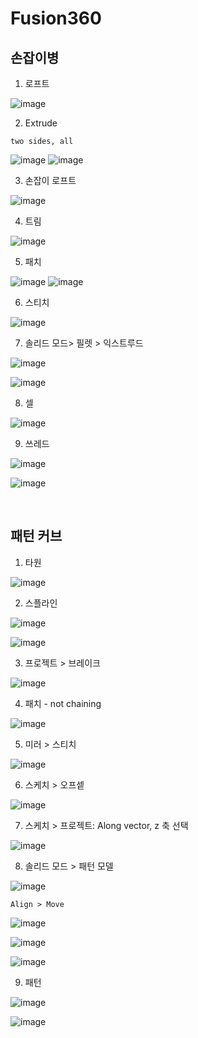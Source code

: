 Fusion360
============

손잡이병
----------

1. 로프트

![image](https://user-images.githubusercontent.com/30430227/142086259-ec160c5a-6730-41d0-b783-fea6e9b18451.png)

2. Extrude 

`two sides, all`

![image](https://user-images.githubusercontent.com/30430227/142086303-77fe78d8-99c8-4c94-a003-177809eefc53.png)
![image](https://user-images.githubusercontent.com/30430227/142086322-155db9c0-72bd-4ac7-8101-27d8c3f471c2.png)

3. 손잡이 로프트

![image](https://user-images.githubusercontent.com/30430227/142086421-4f15451b-393d-44b4-b056-31c2b38c5e63.png)

4. 트림

![image](https://user-images.githubusercontent.com/30430227/142086481-78ca446a-4d2a-42d0-b52b-57ad61cbb26e.png)

5. 패치

![image](https://user-images.githubusercontent.com/30430227/142086590-fa119adf-69ad-4890-9172-c0ecfcb4133c.png)
![image](https://user-images.githubusercontent.com/30430227/142086619-df888a6e-0427-406c-bfe9-3d5a035c6fb6.png)

6. 스티치

![image](https://user-images.githubusercontent.com/30430227/142086701-b8df880b-9e05-4b91-aacf-126a6843fa1f.png)

7. 솔리드 모드> 필렛 > 익스트루드

![image](https://user-images.githubusercontent.com/30430227/142086978-5bc42768-6029-40dc-a5db-0255b385f8bd.png)

![image](https://user-images.githubusercontent.com/30430227/142086830-30fd7097-f43d-48f5-bb73-7da31d1ab39b.png)

8. 셀

![image](https://user-images.githubusercontent.com/30430227/142087034-71548a91-a3c7-43f6-9447-053efb70c780.png)

9. 쓰레드

![image](https://user-images.githubusercontent.com/30430227/142087099-ca1572e0-01b1-4ec5-b702-22970b52dc42.png)

![image](https://user-images.githubusercontent.com/30430227/142087126-6cf4b402-bed9-47cd-b86f-2dab8cdd5131.png)

<br>

패턴 커브
-------------

1. 타원

![image](https://user-images.githubusercontent.com/30430227/142087419-7772d694-6fdb-4353-be7a-f21147b6b5c8.png)

2. 스플라인

![image](https://user-images.githubusercontent.com/30430227/142087612-42588799-c4c7-410b-b8b1-fa035137b6ee.png)

![image](https://user-images.githubusercontent.com/30430227/142087641-b0729edd-0012-424c-8d58-385eeeb6a304.png)

3. 프로젝트 > 브레이크

![image](https://user-images.githubusercontent.com/30430227/142088019-665777ef-1fe4-47dc-89e0-f608bfd1753e.png)

4. 패치 - not chaining

![image](https://user-images.githubusercontent.com/30430227/142091015-b9cbde8e-e52f-490b-bd60-cda39dece033.png)

5. 미러 > 스티치

![image](https://user-images.githubusercontent.com/30430227/142088888-cc8aa0a8-2340-4397-91d2-9e796bd3b683.png)

6. 스케치 > 오프셑

![image](https://user-images.githubusercontent.com/30430227/142089070-ef25a795-8b17-4fa8-8f92-8ddd5e38a256.png)

7. 스케치 > 프로젝트: Along vector, z 축 선택

![image](https://user-images.githubusercontent.com/30430227/142089269-146c19a8-0fc3-4eae-b509-54f763ab4b75.png)

8. 솔리드 모드 > 패턴 모델

![image](https://user-images.githubusercontent.com/30430227/142089338-890c43c4-c498-47b1-9e37-56af012926bd.png)

`Align > Move`

![image](https://user-images.githubusercontent.com/30430227/142089535-cd9dd7d5-904b-4b52-804b-598d473b17ba.png)

![image](https://user-images.githubusercontent.com/30430227/142089631-f6b3b054-3c67-4d2a-bd88-3c58f013afe9.png)

![image](https://user-images.githubusercontent.com/30430227/142089717-93e5223b-31fa-4a3a-a966-41bba0b85e85.png)

9. 패턴

![image](https://user-images.githubusercontent.com/30430227/142089366-71778973-cdd3-46c2-a7d2-e9a52270aab4.png)

![image](https://user-images.githubusercontent.com/30430227/142092121-a9519e59-101d-40de-8cf5-8389ff4822df.png)







